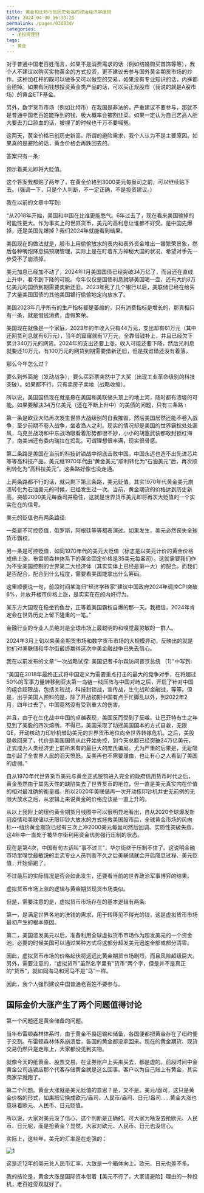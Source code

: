 ```yaml
---
title: 黄金和比特币创历史新高的政治经济学逻辑
date: 2024-04-30 16:33:26
permalink: /pages/03d83d/
categories:
  - 💰投资理财
tags:
  - 黄金
---
```


对于普通中国老百姓而言，如果不是消费需求的话（例如结婚购买首饰等等），我个人不建议以购买实物黄金的方式投资，更不建议去参与国外黄金期货市场的炒作。这种加杠杆的既可以做多又可以做空的交易，如果没有专业知识的话，内裤都会赔掉。如果有闲钱想投资黄金类产品的话，可以买正规股市（我说的就是A股市场）的黄金ETF基金。

另外，数字货币市场（例如比特币）在我国是非法的，严重建议不要参与，那就不是普通中国老百姓能挣到的钱，极大概率会被割韭菜。如果一定认为自己艺高人胆大要去刀口舔血的话，被埋了的时候也千万不要喊冤。

<!-- more -->

这两天，黄金价格已创历史新高。所谓的避险需求，我个人认为不是主要原因。如果真的是避险的话，黄金价格会再跌回去的。

答案只有一条:

预示着美元即将大贬值。

这个答案我都贴了两年了，在黄金价格到3000美元每盎司之前，可以继续贴下去。（强调一下，只是个人判断，不一定正确，不是投资建议。）

我在以前的文章中写到:

“从2018年开始，美国和中国在比谁更能憋气。6年过去了，现在看来美国输掉的可能性更大。作为事实上的世界货币，美元的高利息让谁都不好受。是中国先爆掉，还是美国先爆掉？我们2024年就能看到结果。

美国现在的做法就是，股市上用偷偷放水的表内和表外资金堆出一番繁荣景象，然后各种嘴炮降息搞预期管理，实际上是在盯着东方神秘大国的状况，希望对手先一步受不了崩溃掉。

美元加息已经加不动了，2024年1月美国国债已经突破34万亿了，而且还在直线上升中，看不到下降的可能。今年仅仅是国债利息就够美国喝一壶，还有大约8万亿美元的国债到期需要卖新还旧。2023年死了几个银行以后，美联储已经在给买了大量美国国债的其他美国银行偷偷地定向放水了。

美国2023年几乎所有的生产指标都是萎缩的，只有消费指标是增长的，那真相只有一条，就是借钱消费，虚假繁荣。

美国现在就像是一个家庭，2023年的年收入只有44万元，支出却有61万元（其中还网贷利息就有6万元），当年的窟窿就有17万元，全靠借钱补上，并且已经欠下累计340万元的网贷。2024年的支出还要上涨，收入可能还要下降，然后光利息就要还10万元，有100万元的网贷到期需要借新还旧，但是找谁借还没有着落。

那么今年怎么过？

要么到外面抢（发动战争），要么买彩票突然中了大奖（出现工业革命级别的科技突破）。如果都不行，只有卖房子卖地（战略收缩）。

所以说，美国国债现在就是悬在美国和美联储头顶上的地上河，随时都有溃堤的可能。如果要解决34万亿美元（还在不断上升中）的美债的问题，只有三条路 :

第一条是欧亚大陆再次发生世界大战级别的自我摧毁，然后美国居然还能不卷入战争，至少前期不卷入战争，坐收渔人之利。现实的情况却是美国的世界霸权处处漏风，乌克兰战场和中东战场眼看着形势都很不妙，小小的胡塞武装都敢封锁红海了，南美洲还有委内瑞拉在捣乱。可谓理想很丰满，现实很骨感。

第二条路是美国在当前的科技封锁战中彻底击败中国，中国永远也造不出先进芯片等等高科技产品，美元继1970年代由“黄金美元”顺利转化为“石油美元”后，再次顺利转化为“高科技美元”。这条路好像也没走通。

上两条路都不行的话，就只剩下第三条路，美元贬值。其实1970年代黄金美元崩溃转化为石油美元的时候，已经发生过一次。当前，黄金期货的价格达到历史新高，突破2000美元每盎司并稳住，这就是世界货币美元即将再次大贬值的一个实实在在的信号。

美元的贬值也有两条路径:

一条是不可控贬值，俄罗斯，阿根廷等等都表演过。如果发生，美元必然丧失全球货币霸权。

另一条是可控贬值，如同1970年代的美元大贬值（标志是以美元计价的黄金价格成倍上涨，布雷顿森林体系下的黄金固定价格是35美元每盎司）。这就需要我们作为不受美国控制的世界第二大经济体（其实实体上已经是第一大）的配合。而我们是否配合，配合到什么程度，需要看美国能拿出什么筹码。

这里顺便说一句，前段时间某海归“经济学砖家”建议中国政府2024年调控CPI突破6%，并放开楼市价格上涨，是实实在在的内奸行为。

某东方大国现在稳坐钓鱼台，正等着美国霸权自爆的那一天。我相信，2024年肯定会在世界历史上留下隆重的一笔。”

金融行业的专业人员绝对是全球市场上最聪明的和嗅觉最灵敏的一群人。

2024年3月上旬以来黄金期货市场和数字货币市场的大规模异动，反映出的就是他们对美联储和华尔街最终赢得这次中美金融战争已失去信心。

我在以前发布的文章“一次战略试探: 美国记者卡尔森访问普京总统 （1）”中写到:

“美国在2018年最终正式将中国定义为需要重点打击的最大的竞争对手，在将超过50%的军事力量转移到亚太第一岛链一线压阵与中国对峙之后，开启了针对中国的组合超限战，包括关税战，科技封锁战，宣传战，生化战和金融战，等等。但是，出乎美国人预料的是，除了开战初期中国有点手忙脚乱以外，到2022年2月，四年过去了，中国竟然没有受到重大的伤害。

并且，由于在生化战中中国的卓越表现，美国反而受到了反噬，让巴菲特有生之年见到了美股的四次熔断。不得已，美国采取了动摇美国国本的方式自救，无限QE，开动核动力印钞机借助美元的世界货币地位向全世界转嫁危机。之后，美股是救回来了，代价是美国国债从此开始失控，到今天总额已经突破34万亿美元，正式成为人类经济史上前所未有的最巨大的庞氏骗局。尤为严重的后果是，无耻吸血引起了全世界人民的滔天愤怒，反美再也不需要理由，也让有心之人看到了美国的虚弱。”

自从1970年代世界货币美元与黄金正式脱钩进入完全的政府信用货币时代之后，黄金虽然由于其先天性的缺陷失去了世界货币的地位，但一直是美元真实内在价值的相对最准确的衡量器。所以2020年美联储再一次开动核印钞机并史无前例的无限大放水之后，从逻辑上来说黄金的价格应该是一直上升的。

从以上我附上的纽约黄金期货月线图中可以很明显地看出，自从2020全球爆发新冠疫情和美联储以无限印钞大放水的方式拯救美国股市后，全球黄金市场的风向标---纽约黄金期货已经有三次上冲2000美元每盎司然后回调、实质性突破失败，这4年中一直处于被华尔街利用资金优势强行压制的状态。

现在是第4次，中国有句古话叫“事不过三”，华尔街终于压制不住了。这说明金融市场里嗅觉最敏锐的主流专业人员判断不久之后美联储就会开启降息过程、美元贬值，开始偷跑了。

不过最后的实际情况是否会如此发生，还要看当前的世界政治军事博弈的结果。

虚拟货币市场上涨的逻辑与黄金期货现货市场类似。

但是，需要注意的是，虚拟货币市场存在的基本逻辑有两条:

第一，是满足世界各地的洗钱的需求，用于转移见不得光的钱，这是虚拟货币市场最初产生的根本原因。

第二，美国滥发美元以后，准备利用全球虚拟货币市场作为超发美元的一个资金池，必要的时候美国可以通过某种方式将这部分超发美元迅速全部或部分清零。

因此，虚拟货币市场的价格起伏将远远比黄金期货市场剧烈，而且风险超级巨大。另外，需要注意的，“虚拟货币”虽然名字里有“货币”两个字，但是并不是真正的“货币”，就如同海马和河马不是“马”一样。

因此，我个人强烈建议中国普通老百姓不要参与。

## 国际金价大涨产生了两个问题值得讨论

第一个问题还是黄金储备的问题。

当年布雷顿森林体系时，由于黄金不易运输和储备，各国便都把黄金存在了纽约便于交割。布雷顿森林体系崩溃后，各国的黄金都没拿回来。现在的黄金期货、现货交易仍然只是走账上，大家都没见到实物。

就像今天的纸黄金、股票交易，在证券账户上买来买去，都是虚的。前段时间中金黄金公司连锁店那个代客存储黄金就是这么回事。客户以为自己账上有黄金，其实商家早就跑了。

第二个问题。黄金大涨就是美元贬值的意思？是，又不是。美元/盎司，这只是黄金价格的形式，如果把它换成欧元/盎司、人民币/盎司、日元/盎司……黄金大涨也意味着欧元、人民币、日元贬值。

所以说，大家对美元没了信心，这个判断是正确的。可大家为啥没去抢欧元、人民币、日元呢，而是抢黄金？显然，大家对欧元、人民币、日元也没信心。

实际上，这些年，美元的汇率是在走强的：

![1](https://pic.imgdb.cn/item/6630adfd0ea9cb1403533870.png)

这是近12年的美元兑人民币汇率，大致是一个箱体向上。欧元、日元也差不多。

我的结论是，黄金大涨是国际资本借着【美元不行了，大家请避险】理由的一种投机，老百姓旁观就好了。
